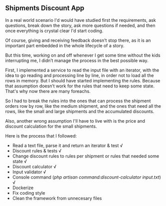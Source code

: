 ## Shipments Discount App

In a real world scenario I'd would have studied first the requirements, ask questions, break down the story, ask more questions if needed, and then once everything is crystal clear I'd start coding.  

Of course, giving and receiving feedback doesn't stop there, as it is an important part embedded in the whole lifecycle of a story. 

But this time,  working on and off whenever I get some time without the kids interrupting me, I didn’t manage the process in the best possible way.

First, I implemented a service to read the input file with an iterator, with the idea to go reading and processing line by line, in order not to load all the rows in memory.  But I should have started implementing the rules.  Because that assumption doesn’t work for the rules that need to keep some state.  That's why now there are many foreachs.

So I had to break the rules into the ones that can process the shipment orders row by row, like the medium shipment, and the ones that need all the rows, like the small and large shipments and the accumulated discounts.

Also, another wrong assumption I'll have to live with is the price and discount calculation for the small shipments.

Here is the process that I followed:
- Read a text file, parse it and return an iterator & test √
- Discount rules & tests √
- Change discount rules to rules per shipment or rules that needed some state √
- Discount calculator √
- Input validator √
- Console command (*php artisan command:discount-calculator input.txt*) √
- Dockerize
- Fix coding style
- Clean the framework from unnecesary files